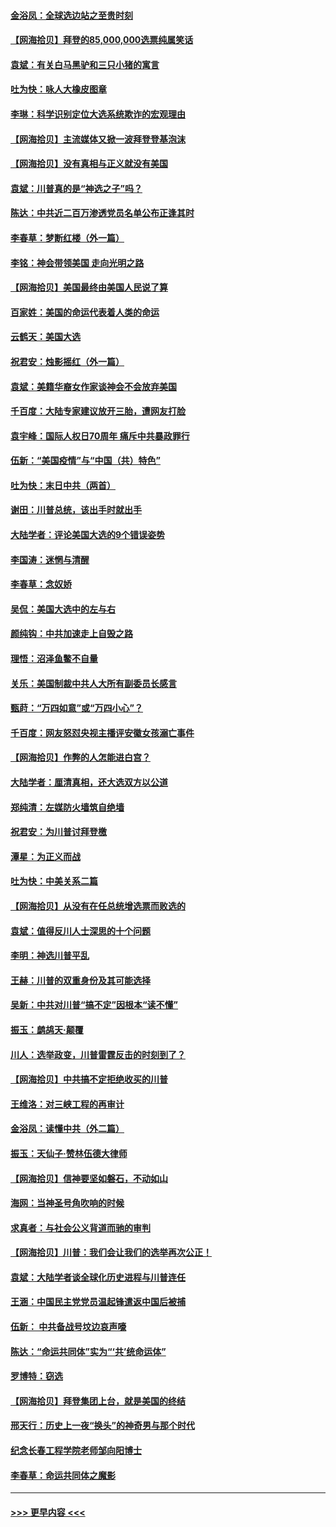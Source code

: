 #### [金浴凤：全球选边站之至贵时刻](../pages/nsc993/n12627318.md?t=12180303) 
#### [【网海拾贝】拜登的85,000,000选票纯属笑话](../pages/nsc993/n12626569.md?t=12180303) 
#### [袁斌：有关白马黑驴和三只小猪的寓言](../pages/nsc993/n12626198.md?t=12180303) 
#### [吐为快：咏人大橡皮图章](../pages/nsc993/n12624470.md?t=12180303) 
#### [李琳：科学识别定位大选系统欺诈的宏观理由](../pages/nsc993/n12624340.md?t=12180303) 
#### [【网海拾贝】主流媒体又掀一波拜登登基泡沫](../pages/nsc993/n12624000.md?t=12180303) 
#### [【网海拾贝】没有真相与正义就没有美国](../pages/nsc993/n12621885.md?t=12180303) 
#### [袁斌：川普真的是“神选之子”吗？](../pages/nsc993/n12621749.md?t=12180303) 
#### [陈达：中共近二百万渗透党员名单公布正逢其时](../pages/nsc993/n12620870.md?t=12180303) 
#### [李春草：梦断红楼（外一篇）](../pages/nsc993/n12619122.md?t=12180303) 
#### [李铭：神会带领美国 走向光明之路](../pages/nsc993/n12618584.md?t=12180303) 
#### [【网海拾贝】美国最终由美国人民说了算](../pages/nsc993/n12617255.md?t=12180303) 
#### [百家姓：美国的命运代表着人类的命运](../pages/nsc993/n12615838.md?t=12180303) 
#### [云鹤天：美国大选](../pages/nsc993/n12615994.md?t=12180303) 
#### [祝君安：烛影摇红（外一篇）](../pages/nsc993/n12615975.md?t=12180303) 
#### [袁斌：美籍华裔女作家谈神会不会放弃美国](../pages/nsc993/n12615263.md?t=12180303) 
#### [千百度：大陆专家建议放开三胎，遭网友打脸](../pages/nsc993/n12614456.md?t=12180303) 
#### [袁宇峰：国际人权日70周年 痛斥中共暴政罪行](../pages/nsc993/n12611965.md?t=12180303) 
#### [伍新：“美国疫情”与“中国（共）特色”](../pages/nsc993/n12611463.md?t=12180303) 
#### [吐为快：末日中共（两首）](../pages/nsc993/n12611461.md?t=12180303) 
#### [谢田：川普总统，该出手时就出手](../pages/nsc993/n12610905.md?t=12180303) 
#### [大陆学者：评论美国大选的9个错误姿势](../pages/nsc993/n12609586.md?t=12180303) 
#### [李国涛：迷惘与清醒](../pages/nsc993/n12607532.md?t=12180303) 
#### [李春草：念奴娇](../pages/nsc993/n12607083.md?t=12180303) 
#### [吴侃：美国大选中的左与右](../pages/nsc993/n12607054.md?t=12180303) 
#### [颜纯钩：中共加速走上自毁之路](../pages/nsc993/n12606473.md?t=12180303) 
#### [理悟：沼泽鱼鳖不自量](../pages/nsc993/n12606454.md?t=12180303) 
#### [关乐：美国制裁中共人大所有副委员长感言](../pages/nsc993/n12606442.md?t=12180303) 
#### [甄莳：“万四如意”或“万四小心”？](../pages/nsc993/n12606091.md?t=12180303) 
#### [千百度：网友怒怼央视主播评安徽女孩溺亡事件](../pages/nsc993/n12605370.md?t=12180303) 
#### [【网海拾贝】作弊的人怎能进白宫？](../pages/nsc993/n12603546.md?t=12180303) 
#### [大陆学者：厘清真相，还大选双方以公道](../pages/nsc993/n12603475.md?t=12180303) 
#### [郑纯清：左媒防火墙筑自绝墙](../pages/nsc993/n12602226.md?t=12180303) 
#### [祝君安：为川普讨拜登檄](../pages/nsc993/n12602199.md?t=12180303) 
#### [潭星：为正义而战](../pages/nsc993/n12600926.md?t=12180303) 
#### [吐为快：中美关系二篇](../pages/nsc993/n12600908.md?t=12180303) 
#### [【网海拾贝】从没有在任总统增选票而败选的](../pages/nsc993/n12600435.md?t=12180303) 
#### [袁斌：值得反川人士深思的十个问题](../pages/nsc993/n12600332.md?t=12180303) 
#### [李明：神选川普平乱](../pages/nsc993/n12599751.md?t=12180303) 
#### [王赫：川普的双重身份及其可能选择](../pages/nsc993/n12599723.md?t=12180303) 
#### [吴新：中共对川普“搞不定”因根本“读不懂”](../pages/nsc993/n12599502.md?t=12180303) 
#### [振玉：鹧鸪天‧颠覆](../pages/nsc993/n12599494.md?t=12180303) 
#### [川人：选举政变，川普雷霆反击的时刻到了？](../pages/nsc993/n12599291.md?t=12180303) 
#### [【网海拾贝】中共搞不定拒绝收买的川普](../pages/nsc993/n12598955.md?t=12180303) 
#### [王维洛：对三峡工程的再审计](../pages/nsc993/n12598436.md?t=12180303) 
#### [金浴凤：读懂中共（外二篇）](../pages/nsc993/n12597943.md?t=12180303) 
#### [振玉：天仙子‧赞林伍德大律师](../pages/nsc993/n12597929.md?t=12180303) 
#### [【网海拾贝】信神要坚如磐石，不动如山](../pages/nsc993/n12597901.md?t=12180303) 
#### [海网：当神圣号角吹响的时候](../pages/nsc993/n12595891.md?t=12180303) 
#### [求真者：与社会公义背道而驰的审判](../pages/nsc993/n12595868.md?t=12180303) 
#### [【网海拾贝】川普：我们会让我们的选举再次公正！](../pages/nsc993/n12594930.md?t=12180303) 
#### [袁斌：大陆学者谈全球化历史进程与川普连任](../pages/nsc993/n12594690.md?t=12180303) 
#### [王涵：中国民主党党员温起锋遣返中国后被捕](../pages/nsc993/n12594540.md?t=12180303) 
#### [伍新： 中共备战号坟边哀声嚎](../pages/nsc993/n12593086.md?t=12180303) 
#### [陈达：“命运共同体”实为“‘共’统命运体”](../pages/nsc993/n12590865.md?t=12180303) 
#### [罗博特：窃选](../pages/nsc993/n12590619.md?t=12180303) 
#### [【网海拾贝】拜登集团上台，就是美国的终结](../pages/nsc993/n12589725.md?t=12180303) 
#### [邢天行：历史上一夜“换头”的神奇男与那个时代](../pages/nsc993/n12589424.md?t=12180303) 
#### [纪念长春工程学院老师邹向阳博士](../pages/nsc993/n12585390.md?t=12180303) 
#### [李春草：命运共同体之魔影](../pages/nsc993/n12585026.md?t=12180303) 

----
#### [ >>> 更早内容 <<< ](../indexes/nsc993-earlier.md)
